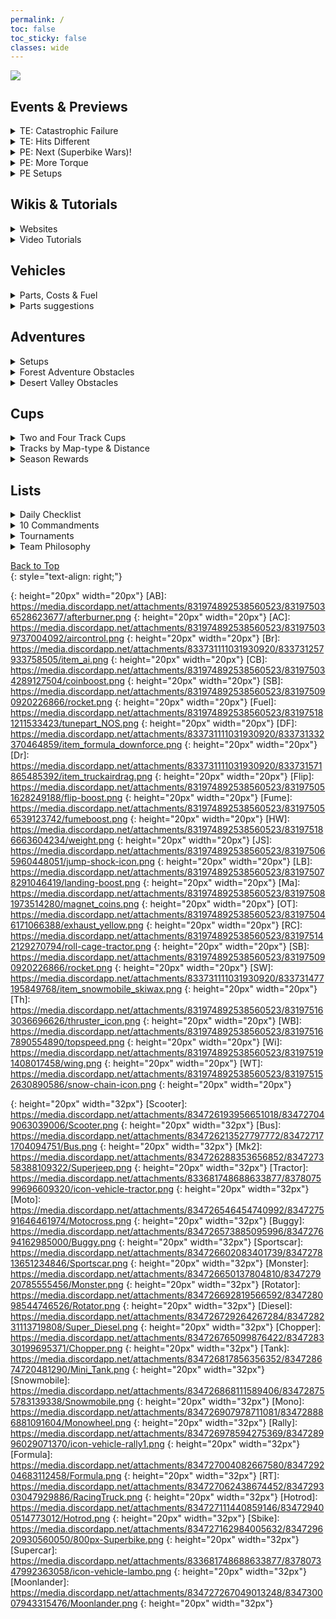 ```yaml
---
permalink: /
toc: false
toc_sticky: false
classes: wide
---
```


![](https://cdn.discordapp.com/attachments/806343355264401478/848994894865104896/cooltext385495335534000.png)  

<!-- <details  markdown="block">
  <summary>
    Table of contents
  </summary>
  {: .text-delta }
1. TOC
{:toc}
</details> -->  

## Events & Previews

<details  markdown="block">
  <summary>
    TE: Catastrophic Failure
  </summary>	
	
### Team Event: Catastrophic Failure

Finally, an accurate event title 😁
	
![jeep] ![monster] ![rotator] ![chopper] ![rt]
	
**Track 1:** Factory Cup - Factory Settings, _Time attack, 10k=12.5s_
	
**Track 2:** Wheelie in Winter, _Wheelie, 10k=850m_
	
**Track 3:** Breaking Objects, _Time attack, breaking, 10k=4.5s_
	
**Track 4:** I Hate Water - Reef Grief, _Time attack, 10k=20s_	

![](https://cdn.discordapp.com/attachments/719181324610437190/852801757302226944/xyzzy1623394180376.png)
	
</details>	
<details  markdown="block">
  <summary>
    TE: Hits Different
  </summary>
	
### Team Event: Hits Different  

![](https://cdn.discordapp.com/attachments/750874271022317678/850744364497895444/A586BAFB-C80E-4E7F-B383-7EADF5003562.png)

![](https://cdn.discordapp.com/attachments/719181324610437190/850335291780497408/xyzzy1622806128677.png)

</details>	

<details  markdown="block">
  <summary>
    PE: Next (Superbike Wars)! 
  </summary>
	
![](https://cdn.discordapp.com/attachments/750906124454330429/852968223636193320/image0.jpg)

For more information on Public Events, please feel free to join the Public Event Discord Server
<https://discord.gg/FZPnQbxZTQ>
		
</details>

<details  markdown="block">
  <summary>
    PE: More Torque
  </summary>
	
### Public Event: More Torque (Wheelie)
	
![](https://pbs.twimg.com/media/E3bqkoDXwAEB2Cx.jpg:small)

1. Bog 
2. Beach
3. Forest 
4. City
5. City
6. Bog 
7. Mountain
8. Desert
9. Glacier	

Recommend: ![Buggy] ![Wi] ![WB] ![CB]	

For more information on Public Events, please feel free to join the Public Event Discord Server
<https://discord.gg/FZPnQbxZTQ>
	
[Previous public event tracks]({{site.url}}/PrevPe/)

</details>	
	
<details  markdown="block">
  <summary>
    PE Setups
  </summary>
	
### Public Event Setups

Event | Suggested Vehicle and Parts
:-- | :--
2km Adv. Maps | ![Rally] ![Fuel] ![AB] ![Wi]/![LB]
Breaking | Rally HeavyWeight WinterTires AfterBurner
Cargo | Superbike/Monster Wings AfterBurner CoinBoost
Long Kick | Rally AirControl JumpShocks Thrusters
 Mono Wars | Monowheel Wings Thrusters Fuel
 Moon Long Jump | Bus Thrusters Wing Magnet/JumpShocks
Moon Stunts |![Buggy] ![AC] ![WT] ![Ma]
Multi Jump | Diesel/Jeep Wings JumpShocks LandingBoost
Nian Chase |  Rally WinterTires Wings CoinBoost
 Time-attack | Superbike Wings AfterBurner CoinBoost
 Tractor Wars | Tractor Afterburner OverchargeTurbo CoinBoost
 Uphill Climb | RacingTruck Wings FumeBoost WheelieBoost
Wheelie  | ![Buggy] ![Wi] ![WB] ![CB]

For more information on Public Events, please feel free to join the Public Event Discord Server
<https://discord.gg/FZPnQbxZTQ>
	
</details>

##  Wikis & Tutorials

<details  markdown="block">
  <summary>
    Websites
  </summary>	

- [Official wiki](http://wiki.hcr2.info)
- [Original reddit wiki](https://www.reddit.com/r/HillClimbRacing/wiki/hcr2)
- [Getting started tips](/tips/)  
- [Game Manual](https://drive.google.com/file/d/1GJqkqqvUuArcJe7balZAtpPQcO0me3d1/view) 

</details>

<details  markdown="block">
  <summary>
    Video Tutorials
  </summary>	  

- [Linus jumpshock tutorial](https://youtu.be/GzSkfF3lwX0)  
	[![](http://img.youtube.com/vi/GzSkfF3lwX0/0.jpg)](http://www.youtube.com/watch?v=GzSkfF3lwX0)  
- [How to do a Neck Flip](https://youtu.be/ANe7YnW1T9w)  
	[![](http://img.youtube.com/vi/ANe7YnW1T9w/0.jpg)](http://www.youtube.com/watch?v=ANe7YnW1T9w)  
- [Moonlander coin trick tutorial](http://www.youtube.com/watch?v=ATDNgvF0XhQ)  
	[![Moonlander coin trick tutorial](http://img.youtube.com/vi/ATDNgvF0XhQ/0.jpg)](http://www.youtube.com/watch?v=ATDNgvF0XhQ)  
- [How to remove part of vehicles](https://youtu.be/tXbQgs6c_fI)  
	[![](http://img.youtube.com/vi/tXbQgs6c_fI/0.jpg)](http://www.youtube.com/watch?v=tXbQgs6c_fI)

[🔝](#top)    
{: style="text-align: center;"}  
	
</details>	
	
## Vehicles
	
<details  markdown="block">
  <summary>
    Parts, Costs & Fuel
  </summary>
	
### Parts Required & Costs  
![Parts upgrade reference chart](https://media.discordapp.net/attachments/617353655468687390/743407975623950346/image0.jpg)  
	
**HCR2 Parts Costs**  
{: style="text-align: center;"}
![Part costs](https://media.discordapp.net/attachments/617353655468687390/743407893931622400/image0.jpg?width=402&height=744)
	
### Fuel duration
![Fuel](https://media.discordapp.net/attachments/617353655468687390/777544549416697876/image0.png?width=533&height=744)

</details>	
		
<details  markdown="block">
  <summary>
    Parts suggestions
  </summary>

Vehicle | Parts
:-- | :--
Hill Climber | Wings JumpShock LandingBoost
Scooter | JumpShocks LandingBoost Thrusters
Bus | Wings JumpShocks Thrusters
Mk2 | Wings Thrusters CoinBoost
Tractor | Wings OverchargedTurbo Afterburner / Wings CoinBoost Afterburner / CoinBoost OverchargedTurbo Afterburner
Motocross | Wings Thrusters LandingBoost
Dune Buggy | Wings OverchargedTurbo CoinBoost
Sports Car | Wings JumpShocks LandingBoost
Monster Truck | Wings Afterburner CoinBoost
Rotator | Wings Afterburner CoinBoost
Super Diesel | Wings JumpShocks LandingBoost / StartBoost JumpShocks Wings
Chopper | Wings LandingBoost CoinBoost / Wings LandingBoost Thrusters
Tank | Wings LandingBoost CoinBoost / Wings LandingBoost Thrusters
Snowmobile | Wings Afterburner OverchargedTurbo
Monowheel | Wings Magnet Thrusters / Wings FuelBoost Thruster / Wings JumpShocks Thrusters
Rally Car | OverchargedTurbo Afterburner Wings / OverchargedTurbo Wings CoinBoost / OverchargedTurbo Afterburner CoinBoost / WinterTires OverchargedTurbo CoinBoost
Formula | Wings JumpShocks LandingBoost / OverchargedTurbo FuelBoost CoinBoost / StartBoost JumpShocks LandingBoost
Racing Truck | WheelieBoost CoinBoost Wings / CoinBoost FumeBoost WheelieBoost
Hot Rod | LandingBoost CoinBoost FuelBoost / Magnet LandingBoost CoinBoost / FumeBoost CoinBoost LandingBoost
Superbike | Wings Afterburner CoinBoost / OverchargedTurbo Afterburner Wings / OverchargedTurbo Afterburner CoinBoost
Supercar | StartBoost OverchargedTurbo Afterburner / Wings OverchargedTurbo CoinBoost / Wings OverchargedTurbo Afterburner
Moonlander | StartBoost FlipBoost Magnet / Magnet WheelieBoost CoinBoost 

### Least-used Parts
	
These are parts are very rarely needed. I would not suggest scrapping them as you never know what the future may hold.  Nevertheless, no rush to pay for upgrades.

Vehicle | Parts
:-- | :--
Hill Climber | Heavyweight
Scooter | Heavyweight
Bus | LandingBoost
Mk2 | FlipBoost
Tractor | FlipBoost
Motocross | Heavyweight
Dune Buggy | FlipBoost Heavyweight
Sports Car | FlipBoost Heavyweight
Monster Truck | AirControl FlipBoost
Rotator | FlipBoost
Super Diesel | FlipBoost
Chopper | FlipBoost OverchargedTurbo
Tank | FlipBoost
Snowmobile | LandingBoost WheelieBoost
Monowheel | AirControl
Rally Car | FlipBoost AirControl
Formula | FlipBoost RollCage
Racing Truck | FlipBoost LandingBoost
Hot Rod | -
Superbike | -
Supercar | AirControl
Moonlander | LandingBoost

[🔝](#top)    
{: style="text-align: center;"}  

</details>  

## Adventures  	

<details  markdown="block">
  <summary>
    Setups
  </summary>  
![](https://media.discordapp.net/attachments/833681748688633877/835658597542133795/image4.png?width=496&height=496)	
	
### Best Distance Parts by Vehicle

![](https://cdn.discordapp.com/attachments/617353655468687390/831797400933761024/image0.png)

	Vehicle | Countryside | Forest | City | Mountain | Rustbucket Reef | Winter | Mines | Beach | Desert Valley | Backwater Bog | Racier Glacier | Patchwork Plant | Sky Rock Outpost | Forest Trials | Intense City | Raging Winter
:--: | :--: | :--: | :--: | :--: | :--: | :--: | :--: | :--: | :--: | :--: | :--: | :--: | :--: | :--: | :--: | :--:
![jeep] | 🦘 | 🦘 | ![Wi] ![JS] ![Ma] | ![Wi] ![WT] ![Fume], ![Wi] ![WT] ![CB] | 🦘 | 🦘 | 🦘 | ![Fume] ![Wi] ![OT]/![JS], 🦘 | 🦘 | 🦘 | 🦘 | 🦘 | 🦘 | ![JS] ![Wi] ![CB], 🦘 | ![WT] ![JS] ![Wi] | ![Th] ![Wi] ![JS], ![Th] ![Wi] ![WT]
![scooter] | ![LB] ![Wi] ![WB], 🦘 | ![Wi] ![WT] ![Ma], 🦘 | ![JS] ![Ma] ![Th] | ![WT] ![Wi] ![LB] | 🦘 | 🦘 | 🦘 | ![CB] ![Wi] ![LB] | ![JS] ![Th] ![Wi], 🦘 | 🦘 | 🦘 | 🦘 | 🦘 | ![Wi] ![JS] ![Ma], 🦘 | ![JS] ![Th] ![Ma] | ![JS] ![Th] ![Wi]
![Bus] | ![Fume] ![Wi] ![WB] | ![CB] ![Fume] ![Wi] | ![Wi] ![Th] ![Ma] | ![Fume] ![WB] ![Th], ![JS] ![WB] ![Th] | ![Fume] ![WB] ![Wi] | ![Fume] ![Ma] ![Wi],    ![Fume] ![OT] ![Wi] | ![JS] ![Th] ![Wi], ![OT] ![Fume] ![Wi], ![WB] ![Wi] ![OT]/![Th] | ![OT] ![WB] ![Wi], ![Th] ![WB] ![Wi] | ![JS] ![Th] ![Fume], ![WB] ![Fume] ![OT]/![CB]/![Ma] | ![Fume] ![Wi] ![OT] | ![Fume] ![WB] ![Wi], ![JS] ![Ma] ![Wi] | ![JS] ![Wi] ![Th], ![Fume] ![Wi] ![Th] | ![JS] ![Fume] ![Wi], 🦘 | ![Fume] ![Wi] ![Th] | ![JS] ![Th] ![Wi] | ![JS] ![Th] ![Wi]
![Mk2] | 🦘![RC]=1*  | ![Wi] ![WB] ![CB] ![RC]=1* | ![JS] ![Wi] ![Ma] ![RC]=1*  | ![WB] ![WT] ![Wi] ![RC]=1*  | ![Fume] ![WB] ![Wi], 🦘 ![RC]=1*  | 🦘![RC]=1* | 🦘 ![RC]=1* | ![WB] ![Wi] ![Fume]/![OT] ![RC]=1* | 🦘![RC]=1*  | ![Wi] ![Fume] ![CB], 🦘![RC]=1*  | 🦘![RC]=1*  | 🦘![RC]=1*  | 🦘![RC]=1*  | ![JS] ![WB] ![Wi] ![RC]=1*  | ![JS] ![WB] ![Wi] | ![JS] ![Th] ![Wi]
![Tractor] | ![Wi] ![WT] ![CB] | ![Wi] ![CB] ![Fume], ![Wi] ![CB] ![Ma] | ![JS] ![Wi] ![Ma] | ![CB] ![WT] ![Wi] | ![Fume] ![WB] ![Wi]/![CB], 🦘 | ![Wi] ![CB] ![WT] | ![JS] ![Wi] ![WT],  ![OT] ![Wi] ![WT] | ![Wi] ![CB] ![WT], ![Wi] ![CB] ![OT] | 🦘 | ![Fume] ![CB] ![Wi] | ![WT] ![Wi] ![CB], ![JS] ![Wi] ![Fume] | ![JS] ![Wi] ![RC], ![WB] ![Wi] ![WT] | 🦘 | ![RC] ![WT] ![Wi], ![RC] ![CB] ![Wi] | ![RC] ![JS] ![Wi] | ![RC] ![Wi] ![JS], ![RC] ![Wi] ![WT]
![Moto] | 🦘 | ![LB] ![Wi] ![CB], 🦘 | ![JS] ![Ma] ![Th] | ![WT] ![WB] ![Fume] | 🦘 | 🦘 | 🦘 | 🦘 | 🦘 | 🦘 | 🦘 | ![JS] ![Wi] ![WB], 🦘 | 🦘 | ![Wi] ![Th] ![Fume], 🦘 | ![JS] ![Th] ![Ma], ![JS] ![Wi] ![WB] | ![JS] ![Th] ![Wi]
![Buggy] | 🦘 | ![Wi] ![CB] ![Fume], 🦘 | ![Ma] ![CB] ![Wi], ![JS] ![CB] ![Wi] | ![CB] ![Wi] ![WB], ![CB] ![Wi] ![WT] | ![WB] ![Wi] ![CB]/![Fume], 🦘 | ![WT] ![CB] ![Wi] | 🦘  | ![OT] ![CB] ![Wi], ![OT] ![WB] ![Wi] | 🦘 | ![Wi] ![Fume] ![CB], 🦘 | 🦘 | 🦘 | 🦘 | 🦘 | ![JS] ![WB] ![Wi], ![JS] ![Ma] ![Wi] | ![Th] ![Wi] ![JS], ![Th] ![Wi] ![WT]
![Sportscar] | 🦘 | ![Wi] ![OT] ![WB], 🦘 DF=8 | ![JS] ![Wi] ![Ma] | ![OT] ![WB] ![WT]/![Fume]/![CB] DF=1 | 🦘 | 🦘DF=1 | ![JS] ![Wi] ![WB],  ![JS] ![Wi] ![OT], 🦘  | ![OT] ![Wi] ![WB], ![OT] ![Wi] ![Fume] DF=5 | 🦘 | 🦘DF=5 | 🦘 | 🦘DF=8 | 🦘 | ![JS] ![WB] ![Fume], ![JS] ![WB] ![Wi] DF=1 | ![JS] ![Wi] ![OT], ![JS] ![Wi] ![WB] DF=5 | ![OT] ![Wi] ![JS], ![OT] ![Wi] ![Th] DF=1
![Monster] | ![Wi] ![CB] ![WB], ![Wi] ![CB] ![Fume] | ![Wi] ![CB] ![Fume]/![WB]/![Ma] | ![JS] ![Wi] ![Ma] | ![WB] ![Wi] ![CB] | ![WB] ![CB] ![Wi] | ![CB] ![Wi] ![Fume]/![Ma]/![WT] | ![Wi] ![WB]/![CB]/![Fume] | ![WB] ![CB] ![Wi] | ![Wi] ![OT] ![CB],  🦘 | ![Fume] ![Wi] ![CB], ![Ma] ![Wi] ![CB] | ![WB] ![Wi] ![CB] | ![JS] ![CB] ![Wi], 🦘 | ![Wi] ![WB] ![CB], 🦘 | ![CB] ![RC] ![Wi] | ![WB] ![Wi] ![RC] | ![RC] ![Wi] ![Th]
![Rotator] | ![CB] ![Fume] ![Wi], ![CB] ![Ma] ![Wi] | ![Wi] ![CB] ![LB]/![Ma] Br=1  | ![Wi] ![Ma] ![Th] Br=1 | ![Ma] ![Fume] ![CB] | ![CB] ![Wi] ![WB]/![LB] Br=1 | ![Fume] ![CB] ![Wi] Br=1 | ![WB] ![Fume] ![Wi] | ![CB] ![Wi] ![WB]/![OT] Br=1 | ![OT] ![Wi] ![CB] | ![Wi] ![CB] ![LB]/![Ma] Br=1 | ![CB] ![Wi] ![WB] Br=1 | ![Wi] ![CB] ![WB] Br=1 | ![CB] ![Wi] ![Fume]/![Ma] Br=1 | ![WT] ![CB] ![Wi], ![Fume] ![CB] ![Wi] | ![WB] ![Wi] ![Ma]/![WT] Br=1 | ![CB] ![Wi] ![Th]
![Diesel] | 🦘 | 🦘 | ![JS] ![Wi] ![Th], ![JS] ![Wi] ![Ma] | ![WB] ![Wi] ![Fume] | ![OT] ![Fume] ![Wi], 🦘 | ![WB] ![CB] ![Wi],  ![OT] ![CB] ![Wi] | ![OT] ![Fume] ![Wi], 🦘 | ![Wi] ![JS] ![WT], 🦘 | ![OT] ![Fume] ![CB], 🦘 | ![Wi] ![JS] ![WT], 🦘 | 🦘 | ![WB] ![Wi] ![Fume], 🦘 | 🦘 | 🦘 | ![JS] ![WB] ![Wi] | ![JS] ![Th] ![Wi]
![Chopper] | ![Wi] ![LB] ![CB],  ![Wi] ![LB] ![WB] | ![Wi] ![LB] ![CB] | ![Wi] ![Th] ![Ma] | ![WT] ![Fume] ![WB] | ![LB] ![Fume] ![Wi] | ![Wi] ![WT] ![Fume]/![LB]/![CB] | ![LB] ![Wi] ![Th],   ![LB] ![Wi] ![Fume] | ![Wi] ![LB] ![Fume], ![Wi] ![LB] ![WB] | ![LB] ![Wi] ![CB] | ![LB] ![Wi] ![CB], ![LB] ![Wi] ![Fume] | ![LB] ![Fume] ![Wi] | ![Fume] ![Wi] ![LB], ![Fume] ![Wi] ![WB] | ![LB] ![CB] ![Wi] | ![Th] ![Wi] ![Fume], ![Th] ![Wi] ![LB] | ![Th] ![Wi] ![WB] | ![Wi] ![Th] ![LB], ![Wi] ![Th] ![Fume]
![Tank] | ![Wi] ![WB] ![CB] | ![Wi] ![CB] ![LB] | ![Wi] ![Th] ![JS], ![Wi] ![Th] ![RC] | ![WB] ![Fume] ![RC], ![WB] ![Wi] ![CB] | ![OT] ![CB] ![Fume] | ![Wi] ![CB] ![LB] | ![OT] ![Wi] ![RC] | ![OT] ![CB] ![Wi] | ![OT] ![LB] ![CB], 🦘 | ![LB] ![Wi] ![CB] | ![LB] ![CB] ![Wi], 🦘 | ![RC] ![WB] ![Wi], ![CB] ![WB] ![Wi] | ![Wi] ![LB] ![CB], 🦘 | ![OT] ![Wi] ![RC] | ![WB] ![Wi] ![RC] | ![Wi] ![Th] ![RC]
![Snowmobile] | ![Wi] ![LB] ![CB] SW=1* | ![Wi] ![CB] ![Fume] | ![Wi] ![RC] ![Ma], ![Wi] ![CB] ![Ma] | ![Wi] ![LB]/![Fume] /![OT]/![RC]/![WB] | ![OT] ![Fume] ![Wi] | ![CB] ![Wi] ![Ma],   ![CB] ![Wi] ![Fume] | ![OT] ![Wi] ![Fume]/![CB] SW=1* | ![OT] ![Wi] ![CB], ![OT] ![Wi] ![LB] | ![OT] ![CB] ![Fume] | ![Fume] ![CB] ![Wi], ![Ma] ![CB] ![Wi] | ![CB] ![Fume] ![Wi] | ![Wi] ![OT] ![Fume] | ![Wi] ![OT] ![RC] | ![RC] ![Wi] ![OT] | ![Wi] ![Ma] ![RC], ![Wi] ![OT] ![RC] | ![OT] ![RC] ![Wi]
![Mono] | ![Wi] ![CB] ![Fume],  ![Wi] ![OT] ![Fume] | ![Wi] ![CB] ![Ma] | ![Wi] ![JS] ![Th], ![Wi] ![JS] ![Ma] | ![JS] ![Th] ![Wi] | ![JS] ![Wi] ![Ma] | ![JS] ![Th] ![Wi] | ![JS] ![Wi] ![Th],   ![OT] ![Wi] ![Fume] | ![OT] ![Wi] ![CB], ![OT] ![Wi] ![Fume] | ![JS] ![Th] ![Wi] | ![JS] ![Wi] ![Th], ![JS] ![Wi] ![CB] | ![JS] ![Fume] ![Wi] | ![JS] ![Fume] ![Wi] | ![Ma] ![Th] ![Wi], ![JS] ![Th] ![Wi] | ![JS] ![Th] ![Wi] | ![JS] ![Ma] ![Th], ![JS] ![Wi] ![Th] | ![JS] ![Wi] ![Th]
![Rally] | ![Wi] ![WT] ![CB], 🦘 | ![Wi] ![LB] ![CB], 🦘 | ![WT] ![Wi] ![CB] /![JS]/![Ma] | ![WT] ![CB] ![Wi], ![WT] ![CB] ![WB] | ![LB] ![CB] ![Fume], 🦘 | ![WT] ![Wi] ![CB] | ![LB] ![Wi] ![WT], 🦘 | ![OT] ![Wi] ![CB] | ![OT] ![Fume] ![CB], 🦘 | 🦘 | 🦘 | 🦘 | 🦘 | ![JS] ![Wi] ![WT], 🦘 | ![JS] ![Wi] ![WT] | ![CB] ![Wi] ![WT]
![Formula] | 🦘 | ![Wi] ![WT] ![OT], 🦘 | ![WT] ![Wi] ![Ma] | ![OT] ![Wi] ![WT], ![OT] ![CB] ![WT] | 🦘 | 🦘 | 🦘 | ![OT] ![Ma] ![WT], 🦘 | 🦘 | 🦘 | 🦘 | 🦘 | 🦘 | ![JS] ![Wi] ![WT], 🦘 | ![OT] ![WT] ![JS] | ![RC] ![Wi] ![WT], ![OT] ![Wi] ![WT]
![RT]  | ![Wi] ![WB] ![CB], ![Wi] ![WB] ![Fume] | ![Fume] ![WB] ![CB], ![Fume] ![WB] ![Ma] | ![Wi] ![Ma] ![JS], ![Wi] ![Ma] ![WB] | Dr=1 ![WT] ![WB] ![Ma]/![CB] | ![WB] ![Fume] ![CB] | ![WB] ![Wi] ![CB]/![WT], ![OT] ![WB] ![Wi]/![WT] | ![WB] ![Wi] ![Fume] | ![WB] ![Wi] ![CB] | ![OT] ![Wi] ![WB] | ![WB] ![CB] ![Wi] | ![WB] ![Fume] ![Wi] | ![WB] ![CB] ![Wi] | ![Wi] ![WB] ![JS], 🦘 | ![WB] ![CB] ![Wi], ![WB] ![JS] ![Wi] | ![JS] ![WB] ![Wi], ![WT] ![WB] ![Wi] | ![JS] ![Th] ![Wi]
![Hotrod] | ![JS] ![LB] ![CB] | ![LB] ![CB] ![Fume], ![LB] ![CB] ![JS] | ![Ma] ![CB] ![Fume], ![Ma] ![CB] ![WT] | ![CB] ![LB] ![WT] | ![JS] ![LB] ![CB] | ![JS] ![CB] ![LB] | ![JS] ![LB] ![CB],  ![JS] ![LB] ![Fume] | ![Ma] ![CB] ![LB] | ![JS] ![CB] ![LB] | ![CB] ![LB] ![JS] | ![JS] ![CB] ![LB] | ![Ma] ![JS] ![LB] | ![LB] ![JS] ![CB] | ![LB] ![JS] ![CB] | ![WT] ![JS] ![Ma] | ![WT] ![JS] ![LB]
![Sbike] | ![Wi] ![CB] ![Fume] | ![Wi] ![CB] ![Ma], ![Wi] ![Fume] ![Ma] | ![Wi] ![CB] ![Ma], ![Wi] ![WT] ![Ma] | ![WT] ![Wi] ![CB] | ![LB] ![Wi] ![CB], ![CB] ![Wi] ![Ma] | ![Fume] ![CB] ![Wi] | ![CB] ![Wi] ![LB],  ![CB] ![Wi] ![Ma] | ![OT] ![Wi] ![CB], ![Fume] ![Wi] ![Ma] | ![OT] ![CB] ![Wi] | ![Fume] ![CB] ![Wi] | ![WT] ![CB] ![Wi] | ![Ma] ![Wi] ![CB], ![Ma] ![Wi] ![WB] | ![CB] ![LB] ![Wi], ![CB] ![Fume] ![Wi] | ![CB] ![Wi] ![Ma], ![CB] ![Wi] ![WT] | ![Ma] ![Wi] ![WT] | ![WT] ![Wi] ![Fume]
![Supercar] | ![JS] ![Wi] ![CB], 🦘 | 🦘 | ![Wi] ![Ma] ![JS] | ![WT] ![Fume] ![CB] | ![JS] ![Wi] ![CB]/![LB], 🦘 | ![WT] ![Wi] ![CB] | ![JS] ![Wi] ![CB] | ![OT] ![Wi] ![CB], 🦘 | ![Wi] ![CB] ![JS], ![OT] ![JS] ![WT]/![LB]/![Wi], ![OT] ![CB] ![Wi] | 🦘 | ![WT] ![CB] ![Wi] | 🦘 | 🦘 | ![JS] ![Wi] ![CB], ![JS] ![Wi] ![WT] | ![JS] ![WT] ![AC] | ![Wi] ![RC] ![WT]
![Moonlander] | ![CB] ![WB] ![Ma] | ![CB] ![WB] ![Ma] | ![CB] ![WB] ![Ma] | ![CB] ![WB] ![Ma] | ![CB] ![WB] ![Ma] | ![CB] ![WB] ![Ma] | ![CB] ![WB] ![LB], ![CB] ![WB] ![Ma] | ![CB] ![WB] ![Ma] | ![CB] ![WB] ![Ma], ![CB] ![WB] ![LB] | ![CB] ![WB] ![Ma] | ![CB] ![WB] ![Ma] | ![CB] ![WB] ![Ma] | ![CB] ![WB] ![Ma] | ![CB] ![WB] ![Ma] | ![CB] ![WB] ![Ma] | ![CB] ![WB] ![Ma]
	
### Best Map Setups
	
Popular vehicles and corresponding parts at the top of the rankings for each adventure map.  These may assist with obtaining distance bonuses: 

Map | Vehicle and Parts
:-- | :--
Countryside | Tank Wings WheelieBoost CoinBoost (remove gun barrel)
Forest | RacingTruck Magnet WheelieBoost CoinBoost / Rally Wings LandingBoost CoinBoost
City | [Rally](http://vehicles.hcr2.info/#rally) Wings WinterTires CoinBoost
Mountain | [Rally](http://vehicles.hcr2.info/#rally) Wings WinterTires CoinBoost
Rustbucket Reef | RacingTruck FumeBoost WheelieBoost CoinBoost
Winter | [Rally](http://vehicles.hcr2.info/#rally) Wings WinterTires CoinBoost
Mines | [Rally](http://vehicles.hcr2.info/#rally) Wings WinterTires LandingBoost
Desert Valley | [Rally](http://vehicles.hcr2.info/#rally) FumeBoost OverchargedTurbo CoinBoost
Beach | Diesel Wings WinterTires JumpShocks / RacingTruck Wings WheelieBoost CoinBoost
Backwater Bog | Diesel Wings WinterTires JumpShocks / Tank Wings LandingBoost CoinBoost
Racier Glacier | [Rally](http://vehicles.hcr2.info/#rally) Wings LandingBoost JumpShocks
Patchwork Plant | [Rally](http://vehicles.hcr2.info/#rally) Wings WinterTires JumpShocks/FumeBoost
Sky Rock Outpost | [Rally](http://vehicles.hcr2.info/#rally) Wings LandingBoost JumpShocks
Forest Trials | [Rally](http://vehicles.hcr2.info/#rally) Wings LandingBoost JumpShocks
Intense City | [Rally](http://vehicles.hcr2.info/#rally) Wings WinterTires JumpShocks
Raging Winter | [Rally](http://vehicles.hcr2.info/#rally) Wings WinterTires CoinBoost	
	
**Forest Adventure 10k Vehicle Parts**
10K setups as follows:

Vehicle | Parts 
:-- | :-- 
Hill Climber | Wings JumpShock LandingBoost 
Scooter | Wings LandingBoost CoinBoost 
Bus | Wings Magnet CoinBoost S=13
Hill Climber Mk. 2 | Wings Magnet CoinBoost 
Tractor | Wings Magnet Rollcage 
Motocross | Wings LandingBoost CoinBoost 
Dune Buggy | Wings Magnet CoinBoost 
Sports Car | Wings OverchargedTurbo CoinBoost DF=1
Monster Truck | Wings Rollcage WheelieBoost 
Rotator | Wings Magnet CoinBoost 
Super Diesel | Wings JumpShock LandingBoost 
Chopper | Wings LandingBoost CoinBoost 
Tank | Magnet Rollcage LandingBoost 
Snowmobile | Wings Rollcage Coin  SW=1 (remove front ski)
Monowheel | Wings Magnet Coin 
Rally Car | Wings JumpShock LandingBoost 
Formula | Wings JumpShock LandingBoost S=12 DF=1
Racing Truck | Magnet WheelieBoost CoinBoost DF=1
Hot Rod | Magnet LandingBoost CoinBoost 
Superbike | Wings Magnet Coin S=15 DF=1
Supercar | WinterTires FumeBoost CoinBoost 
Moonlander | Magnet WheelieBoost CoinBoost 

Where DF=DownForce, S=Suspension, SW=SkiWax
(_Source: [PR]linus 10k runs_: https://youtu.be/0hLcQWIaLSg)

[🔝](#top)    
{: style="text-align: center;"}  

</details>	
	
<details  markdown="block">
  <summary>
    Forest Adventure Obstacles
  </summary>
	
![Forest walk-through](https://media.discordapp.net/attachments/617353655468687390/733422128929439774/image0.png?width=557&height=992)
![](https://media.discordapp.net/attachments/617353655468687390/733422129181098055/image1.png?width=557&height=992)

Continued...

Distance | Obstacle
:-- | :--
23 600 | Moat
25 600 | Moat

[🔝](#top)    
{: style="text-align: center;"}  
</details>  
<details  markdown="block">
  <summary>
    Desert Valley Obstacles
  </summary>  	

Distance | Obstacle
:-- | :--
1090 | Swing
2330 | Easy to miss gas tank
2620 | Swing
3220 | Easy to miss gas tank
3770 | Falling cylinder
4670 | Easy to miss gas tank
5320 | Swing
5620 | Swing
6700 | Single-rope swing
6870 | Easy to miss gas tank
7320 | Easy to miss gas tank
7900 | Single-rope swing
8040 | Single-rope swing
8870 | Easy to miss gas tank
9380 | Easy to miss gas tank
10070 | Single-rope swing
13510 | Easy to miss gas tank
15950 | Single-rope swing
16280 | Single-rope swing
16310 | Easy to miss gas tank
16670 | Single-rope swing
16940 | Single-rope swing
17170 | Single-rope swing
18590 | Single-rope swing
20510 | Single-rope swing
22650 | Easy to miss gas tank

[🔝](#top)    
{: style="text-align: center;"}  
	
</details>	
	
## Cups

<details  markdown="block">
  <summary>
    Two and Four Track Cups
  </summary>
	
I can remember the single track cups but not the others so I put together lists of the two and four track cups:

**Two tracks**  
Glacier Cup  
Hill Climb Cup  
Uphill Cup  

**Four tracks**  
Dirty Rally  
Spring City  
Sunday Champ  

</details>	
	
<details  markdown="block">
  <summary>
    Tracks by Map-type & Distance
  </summary>
			
This may be helpful in identifying event tracks  

Map Type | Tracks
:--: | :--
**Beach** | **`320m`:** **Seaside**(Beach Cup 3), **`335m`:** **Tide Waves**(Finger Travels 1), **`340m`:** **The Big Dunes**(Sand in Swimsuit 3), **`350m`:** **The Dunes**(Beach Cup 1),  **Sandbox**(Finger Travels 3), **`360m`:** **Sand in Swimsuit**(Sand in Swimsuit 1), **`370m`:** **Kid's pool**(Finger Travels 2),  **Tunnel Dive**(Sand in Swimsuit 2), **`380m`:** **Beach Boys**(Beach Cup 2), **`410m`:** **Coconut Cove**(Travel Cup 2), **`1000m`:** **Paradise Bay**
**Bog** | **`198m`:** **Trial of Balance**(Downhill Trials 3), **`230m`:** **Trial of Courage**(Downhill Trials 2), **`250m`:** **Happy Campers**(Backwater Cup 2),  **Grill Bill**(Backwater Cup 3),  **Trial of fall**(Downhill Trials 1), **`290m`:** **Swamp Ride**(Backwater Cup 1), **`295m`:** **Bumps in the Water**(Alligator Cup 3), **`300m`:** **Parking Trailers**(Alligator Cup 1), **`330m`:** **Hangout Cave**(Marshland Cup 2), **`350m`:** **Tired Alligators**(Marshland Cup 1), **`360m`:** **Lonely Camper**(Boggy Road 3), **`370m`:** **Muddy Road**(Boggy Road 1),  **Cottage Road**(Boggy Road 2), **`385m`:** **Snappy Swamps**(Alligator Cup 2), **`420m`:** **Docked Out**(Marshland Cup 3)
**City** | **`280m`:** **Watery Tunnel**(Cup of City Water 2), **`310m`:** **Don't Dive**(Cup of City Water 3), **`340m`:** **Downtown Madness**(Travel Cup 3), **`345m`:** **Danger Zone**(Capital Cup 2), **`400m`:** **Drive Through**(Capital Cup 1),  **Get Soaked**(Cup of City Water 1), **`420m`:** **Hot Tarmac**(Bill's Circuit 1),  **The Carousel**(Bill's Circuit 2),  **Smooth Curves**(Finger GP 3), **`485m`:** **A Bridge Too Far**(Capital Cup 3), **`500m`:** **Breaking Bad**(Finger GP 1),  **Hairpin**(Finger GP 2), **`520m`:** **Whipclash**(Spring City 3), **`530m`:** **Fast Lane**(Bill's Circuit 3), **`550m`:** **Fury Road**(Spring City 4), **`600m`:** **Rubberist**(Spring City 1), **`650m`:** **Heat Club**(Spring City 2), **`1000m`:** **Forgotten Highway**
**Country** | **`320m`:** **Landing Drive**(Big Air Cup 1),  **Big Air**(Big Air Cup 3), **`330m`:** **Base Jump**(Challenger Cup 2),  **Killing Floors**(Sunday Champ 3), **`343m`:** **Lost in Transmission**(Dirty Rally 3), **`345m`:** **Circuit 9**(Countryside Cup 3),  **Bridges and Stones**(Sunday Champ 1), **`362m`:** **The Dip**(Sunday Champ 2), **`368m`:** **Barn Ride**(Challenger Cup 1), **`380m`:** **Showgrounds**(Countryside Cup 1),  **Four-Wheel Park**(Countryside Cup 2), **`393m`:** **Silo Showdown**(Challenger Cup 3), **`395m`:** **Bottom Gear Cup**(Hill Climb Cup 1), **`400m`:** **Flipway**(Dirty Rally 4)
**Desert** | **`340m`:** **Nowhere Road**(Travel Cup 1), **`350m`:** **Tumbleweeds**(Desert Cup 2), **`370m`:** **Rust Valley**(Hub Cap Cup 1), **`380m`:** **Dust Valley**(Hub Cap Cup 3), **`390m`:** **Road to Heck**(Desert Cup 3), **`410m`:** **Sunburnt**(Desert Cup 1), **`420m`:** **Tipsy-Turvy**(Desert Caves 1),  **Switch It Up**(Desert Caves 3), **`440m`:** **Cactus Hill**(Hub Cap Cup 2),  **No Step on Snek**(Interstate Cup 2), **`460m`:** **Roll With It**(Desert Caves 2), **`535m`:** **Bat Country**(Interstate Cup 3), **`563m`:** **Skid Happens**(Interstate Cup 1), **`1000m`:** **Far Far Away**(Desert Mile)
**Factory** | **`400m`:** **Factory Settings**(Factory Cup 1),  **Face Plant**(Factory Cup 2),  **Flip A Switch**(Factory Cup 3), **`490m`:** **Take Off**(Magnetic Circuit 3), **`520m`:** **Falling Crates**(Magnetic Circuit 1), **`535m`:** **Magnet Madness**(Magnetic Circuit 2)
**Forest** | **`200m`:** **Bumpy Ride**(Bumpy Ride Cup 1),  **Rough Road**(Bumpy Ride Cup 2), **`210m`:** **Forbidden Forest**(Cup in the Woods 1),  **Captain's Log**(Cup in the Woods 2), **`220m`:** **Under the Cliff**(Bumpy Ride Cup 3), **`270m`:** **The Pond**(Cup in the Woods 3), **`300m`:** **Hills Ahead**(Dark Roads 1), **`320m`:** **Seasaw Road**(Big Air Cup 2),  **Visions of Victory**(Dark Roads 2), **`340m`:** **Hollow Road**(Dark Roads 3), **`350m`:** **Flying Log**(Forest Cup 3), **`360m`:** **The Quarry**(Dirty Rally 2), **`370m`:** **FingerWoods**(Dirty Rally 1),  **Logs and Rocks**(Forest Cup 1), **`373m`:** **Ballmer's Peak**(Green Cup 3), **`377m`:** **No Skidding**(Hill Climb Cup 2), **`380m`:** **Rock Pit**(Forest Cup 2), **`430m`:** **Bill's Landing**(Green Cup 1),  **Spartan Racing**(Green Cup 2)
**Glacier** | **`410m`:** **Tailwind Trail**(Stormrider Cup 1),  **Headwind Shortcut**(Stormrider Cup 2), **`493m`:** **Like a Hawk**(Stormrider Cup 3), **`500m`:** **Bone Gorge**(Glacier Cup 2), **`520m`:** **Boiling Hollow**(Glacier Cup 1), **`1000m`:** **Frostfire Caverns**
**Gloomvale** | **`300m`:** **Dusky Vale**(Gloomvale Cup 1), **`340m`:** **Big Log Sprint**(Gloomvale Cup 2), **`390m`:** **Twisted Trees**(Gloomvale Cup 3)
**Mine** | **`310m`:** **Boarding**(It's Mine! 1),  **Overtakers**(It's Mine! 3), **`320m`:** **Nose Miner**(Mine Shaft Cup 1),  **Happy Miner**(Mine Shaft Cup 2), **`335m`:** **Carting**(It's Mine! 2), **`340m`:** **Rock and Roll**(More Mines 1),  **Wheeler**(More Mines 2),  **Deep End**(More Mines 3), **`360m`:** **A Flat Miner**(Mine Shaft Cup 3),  **The Esses**(Tunnels 2), **`400m`:** **Tunnel Vision**(Tunnels 1),  **On the Rock**(Tunnels 3), **`1000m`:** **Long Road Down**(Miner’s Mile)
**Mountain** | **`210m`:** **Steep Downhill Cliff**(Mountain Bridges 3), **`220m`:** **Base Camp**(Death Mountain 1), **`238m`:** **Over the Cliff**(Mountain Bridges 2), **`270m`:** **Top of the world**(Death Mountain 3), **`280m`:** **Living on the Edge**(Mountain Bridges 1), **`290m`:** **Tricky Drive**(Uphill Cup 2), **`315m`:** **Highs and Lows**(Rocky Road Cup 3), **`320m`:** **Crazy Climb**(Death Mountain 2), **`337m`:** **Gentle Escalation**(Mountain Cup 2), **`343m`:** **Metar Gear**(Epic Hills 3), **`350m`:** **Cliffside Way**(Uphill Cup 1), **`370m`:** **Cool Descent**(Mountain Cup 3), **`377m`:** **Danger Ahead**(Rocky Road Cup 2), **`400m`:** **Dirt Road**(Rocky Road Cup 1), **`415m`:** **Through The Mountains**(Mountain Cup 1), **`450m`:** **Front Window**(Epic Hills 1),  **Better Road**(Epic Hills 2),  **Shaft Redemption**(Sunday Champ 4)
**Reef** | **`490m`:** **Coral Quarrel**(Deep Driving 2), **`500m`:** **Backwash Dash**(Deep Driving 1),  **The Trench**(I Hate Water 2), **`520m`:** **Thalassophobia**(Deep Driving 3), **`530m`:** **Deeper End**(I Hate Water 1), **`600m`:** **Reef Grief**(I Hate Water 3), **`1000m`:** **Deepest End**(Deep Diving)
**Winter** | **`275m`:** **Icicle Race**(Winter Cup 3), **`315m`:** **Sledhammer**(Winter Cup 2), **`380m`:** **Down the Tube**(Downhill Cup 3), **`385m`:** **Yellow Snow**(Winter Cup 1), **`400m`:** **The Ruins**(Downhill Cup 1),  **Let it Snow**(First Snow 1), **`420m`:** **Tumbling Down**(Downhill Cup 2),  **Slippery Slope**(First Snow 2), **`450m`:** **Crossroads**(First Snow 3), **`1000m`:** **Snow Castle**(Winter is Coming)

Note: Distances are within 1m or so

[🔝](#top)    
{: style="text-align: center;"}  

</details>	
		
<details  markdown="block">
  <summary>
    Season Rewards
  </summary>
	
### Team Season Rewards  
![](https://cdn.discordapp.com/attachments/617353655468687390/847676629667938304/image0.png)  
	
### Season Bonus Chest
**Requires premium pass**

Level | Km | Coins =5000+500xLevel | Gems =10+Level | Common | Rare | Epic | Legendary
:--: | :--: | :--: | :--: | :--: | :--: | :--: | :--:
1-9 | 50-58 | 5500-9500 | 11-19 |  (18~27) |  (2~6) | 2% (3) | 0.1% (3)
10-19 | 59-68 | 10000-14500 | 20-29 |  (29~38) |  (2~10) | 13% (3~6) | 1.8% (3)
20-29 | 69-78 | 15000-19500 | 30-39 |  (45~56) |  (6~12) | 33% (3~6) | 5% (3)
30-199 | 79-248 | 20000-104500 | 40-209 |  (68~90) |  (9~18) |  (6~9) | 10% (3)
200 | 249+ | 105000 | 210 |  (68~90) |  (9~18) |  (6~9) | 10% (3)

</details>

## Lists

<details  markdown="block">
  <summary>
    Daily Checklist
  </summary>

- [ ] **Every 4 hours**: Two free team tickets 
- [ ] **Every 6 hours**:   Ad/VIP chest in the shop 
- [ ] **Every 8 hours**:   Free chest in the shop 

**Every 12 hours**
- [ ] Six ad/VIP 3-hour cup chests
- [ ] Three adventure tasks
- [ ] Two free “Finish Now” scrap

**Every 24 hours**
- [ ] Three daily tasks
- [ ] 10-win cup chest
- [ ] VIP shop chest for subscribers
- [ ] 10,000+ adventure 2x coins
- [ ] Ad/VIP team ticket
- [ ] Four free + one ad/VIP public event tickets
- [ ] Four free + one ad/VIP special adventure tickets
- [ ] Ten free attempts at the daily race

**Weekly**
- [ ] Ten free attempts at the weekly race 
- [ ] Team km chest

**Always**
- [ ] Have a cup chest timing down
- [ ] Scrap any excess parts

</details>	
		
<details  markdown="block">
  <summary>
    10 Commandments
  </summary>
	
1. **Don’t cheat or go against FS rules**
2. **Only use gems for weekly public events / cups chests**
3. **Scrap only excess parts, especially for legendaries**
4. **Never use the scrapyard when you are tired or impaired**
5. **Upgrade all legendary parts to level 3**
6. **Upgrade all epic parts to level 6**
7. **Never spend scrap on common/rare parts, unless needed for team event**
8. **Complete every monthly season and weekly public event (cheapest legendary parts)**
9. **Only use gems at the shop to buy a part you don’t have**
10. **Always buy the 50k coin scrap in the shop (if available)**

</details>	

<details  markdown="block">
  <summary>
    Tournaments
  </summary>
	
I highly recommend these:
- Tractor  Wars : <http://tw.hcr2.info>
- Friendly Wars: <http://fw.hcr2.info>

![](https://media.discordapp.net/attachments/833681748688633877/835658599274905620/image9.jpg?width=791&height=991)

</details>	
	
<details  markdown="block">
  <summary>
    Team Philosophy
  </summary>
	
## Gas Brake Go
We are an open team, so no password.  If there is an spot available and the below resonates with you, you are very welcome to join.

1. **We are an active and friendly team.** There are no hard rules, but participating in all team matches and 100+km a week are good signs of activity. We try to keep it clean, be respectful, and support one another. 

2. **Real life takes priority.** If you have a problem preventing you from playing, let the team know. We are extremely understanding.

3. **In-game chat** is the preferred means of communication. In the rare event of not being able to communicate in-game, feel free to use other means (my contact detail at the bottom).

4. **Relax and have fun!**  Rankings are secondary.

5. **Eat plenty fiber!!** 😀 

	![](https://cdn.discordapp.com/attachments/616461538978693141/739209195382898837/image0.jpg)

</details>	
	

[Back to Top](#top)    
{: style="text-align: right;"}  

[Ka]: https://pngimg.com/uploads/kangaroo/kangaroo_PNG21.png 
{: height="20px" width="20px"} 
[AB]: https://media.discordapp.net/attachments/831974892538560523/831975036528623677/afterburner.png 
{: height="20px" width="20px"} 
[AC]: https://media.discordapp.net/attachments/831974892538560523/831975039737004092/aircontrol.png 
{: height="20px" width="20px"} 
[Br]: https://media.discordapp.net/attachments/833731111031930920/833731257933758505/item_ai.png 
{: height="20px" width="20px"} 
[CB]: https://media.discordapp.net/attachments/831974892538560523/831975034289127504/coinboost.png 
{: height="20px" width="20px"} 
[SB]: https://media.discordapp.net/attachments/831974892538560523/831975090920226866/rocket.png 
{: height="20px" width="20px"} 
[Fuel]: https://media.discordapp.net/attachments/831974892538560523/831975181211533423/tunepart_NOS.png 
{: height="20px" width="20px"} 
[DF]: https://media.discordapp.net/attachments/833731111031930920/833731332370464859/item_formula_downforce.png 
{: height="20px" width="20px"} 
[Dr]: https://media.discordapp.net/attachments/833731111031930920/833731571865485392/item_truckairdrag.png 
{: height="20px" width="20px"} 
[Flip]: https://media.discordapp.net/attachments/831974892538560523/831975051628249188/flip-boost.png 
{: height="20px" width="20px"} 
[Fume]: https://media.discordapp.net/attachments/831974892538560523/831975056539123742/fumeboost.png 
{: height="20px" width="20px"} 
[HW]: https://media.discordapp.net/attachments/831974892538560523/831975186663604234/weight.png 
{: height="20px" width="20px"} 
[JS]: https://media.discordapp.net/attachments/831974892538560523/831975065960448051/jump-shock-icon.png 
{: height="20px" width="20px"} 
[LB]: https://media.discordapp.net/attachments/831974892538560523/831975078291046419/landing-boost.png 
{: height="20px" width="20px"} 
[Ma]: https://media.discordapp.net/attachments/831974892538560523/831975081973514280/magnet_coins.png 
{: height="20px" width="20px"} 
[OT]: https://media.discordapp.net/attachments/831974892538560523/831975046171066388/exhaust_yellow.png 
{: height="20px" width="20px"} 
[RC]: https://media.discordapp.net/attachments/831974892538560523/831975142129270794/roll-cage-tractor.png 
{: height="20px" width="20px"} 
[SB]: https://media.discordapp.net/attachments/831974892538560523/831975090920226866/rocket.png 
{: height="20px" width="20px"} 
[SW]: https://media.discordapp.net/attachments/833731111031930920/833731477195849768/item_snowmobile_skiwax.png 
{: height="20px" width="20px"} 
[Th]: https://media.discordapp.net/attachments/831974892538560523/831975163036696626/thruster_icon.png 
{: height="20px" width="20px"} 
[WB]: https://media.discordapp.net/attachments/831974892538560523/831975167890554890/topspeed.png 
{: height="20px" width="20px"} 
[Wi]: https://media.discordapp.net/attachments/831974892538560523/831975191408017458/wing.png 
{: height="20px" width="20px"} 
[WT]: https://media.discordapp.net/attachments/831974892538560523/831975152630890586/snow-chain-icon.png 
{: height="20px" width="20px"} 


[Jeep]: https://media.discordapp.net/attachments/834726148663017472/834726944284344330/Jeep.png 
{: height="20px" width="32px"} 
[Scooter]: https://media.discordapp.net/attachments/834726193956651018/834727049063039006/Scooter.png 
{: height="20px" width="32px"} 
[Bus]: https://media.discordapp.net/attachments/834726213527797772/834727171704094751/Bus.png 
{: height="20px" width="32px"} 
[Mk2]: https://media.discordapp.net/attachments/834726288353656852/834727358388109322/Superjeep.png 
{: height="20px" width="32px"} 
[Tractor]: https://media.discordapp.net/attachments/833681748688633877/837807599696609320/icon-vehicle-tractor.png 
{: height="20px" width="32px"} 
[Moto]: https://media.discordapp.net/attachments/834726546454740992/834727591646461974/Motocross.png 
{: height="20px" width="32px"} 
[Buggy]: https://media.discordapp.net/attachments/834726573885095996/834727694162985000/Buggy.png 
{: height="20px" width="32px"} 
[Sportscar]: https://media.discordapp.net/attachments/834726602083401739/834727813651234846/Sportscar.png 
{: height="20px" width="32px"} 
[Monster]: https://media.discordapp.net/attachments/834726650137804810/834727920785555456/Monster.png 
{: height="20px" width="32px"} 
[Rotator]: https://media.discordapp.net/attachments/834726692819566592/834728098544746526/Rotator.png 
{: height="20px" width="32px"} 
[Diesel]: https://media.discordapp.net/attachments/834726729264267284/834728231113719808/Super_Diesel.png 
{: height="20px" width="32px"} 
[Chopper]: https://media.discordapp.net/attachments/834726765099876422/834728330199695371/Chopper.png 
{: height="20px" width="32px"} 
[Tank]: https://media.discordapp.net/attachments/834726817856356352/834728674720481290/Mini_Tank.png 
{: height="20px" width="32px"} 
[Snowmobile]: https://media.discordapp.net/attachments/834726868111589406/834728755783139338/Snowmobile.png 
{: height="20px" width="32px"} 
[Mono]: https://media.discordapp.net/attachments/834726907978711081/834728886881091604/Monowheel.png 
{: height="20px" width="32px"} 
[Rally]: https://media.discordapp.net/attachments/834726978594275369/834728996029071370/icon-vehicle-rally1.png 
{: height="20px" width="32px"} 
[Formula]: https://media.discordapp.net/attachments/834727004082667580/834729204683112458/Formula.png 
{: height="20px" width="32px"} 
[RT]: https://media.discordapp.net/attachments/834727062438674452/834729303047929886/RacingTruck.png 
{: height="20px" width="32px"} 
[Hotrod]: https://media.discordapp.net/attachments/834727111440859146/834729400514773012/Hotrod.png 
{: height="20px" width="32px"} 
[Sbike]: https://media.discordapp.net/attachments/834727162984005632/834729620930560050/800px-Superbike.png 
{: height="20px" width="32px"} 
[Supercar]: https://media.discordapp.net/attachments/833681748688633877/837807347992363058/icon-vehicle-lambo.png 
{: height="20px" width="32px"} 
[Moonlander]: https://media.discordapp.net/attachments/834727267049013248/834730007943315476/Moonlander.png 
{: height="20px" width="32px"} 
<a name="bottom"></a>
